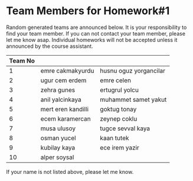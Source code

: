 ﻿# Team Members for Homework#1

Random generated teams are announced below. It is your responsibility to find your team member.
If you can not contact your team member, please let me know asap. Individual homeworks will not be accepted unless it announced by the course assistant.

| Team No 	|              	|                 		|
|---------	|--------------	|-----------------		|
| 1       	|emre cakmakyurdu 		|husnu oguz yorgancilar
| 2       	|ugur cem erdem       		|emre celen
| 3       	|zehra gunes           		|ertugrul yolcu
| 4       	|anil yalcinkaya        	|muhammet samet yakut
| 5       	|mert eren kandilli         	|goktug tonay
| 6       	|ecem karamercan       		|zeynep coklu
| 7       	|musa ulusoy       		|tugce sevval kaya
| 8       	|osman yucel     		|kaan tutek
| 9	        |kubilay kaya			|ece irem yazir
| 10		|alper soysal

If your name is not listed above, please let me know.
